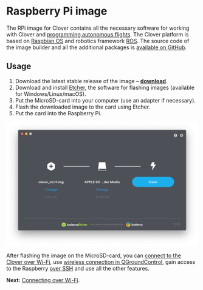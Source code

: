 # Raspberry Pi image

The RPi image for Clover contains all the necessary software for working with Clover and [programming autonomous flights](simple_offboard.md). The Clover platform is based on [Raspbian OS](https://www.raspberrypi.org/downloads/raspbian/) and robotics framework [ROS](ros.md). The source code of the image builder and all the additional packages is [available on GitHub](https://github.com/CopterExpress/clever).

## Usage

1. Download the latest stable release of the image – **<a class="latest-image" href="https://github.com/CopterExpress/clever/releases">download</a>**.
2. Download and install [Etcher](https://www.balena.io/etcher/), the software for flashing images (available for Windows/Linux/macOS).
3. Put the MicroSD-card into your computer (use an adapter if necessary).
4. Flash the downloaded image to the card using Etcher.
5. Put the card into the Raspberry Pi.

<img src="../assets/etcher.png" class="zoom">

After flashing the image on the MicroSD-card, you can [connect to the Clover over Wi-Fi](wifi.md), use [wireless connection in QGroundControl](gcs_bridge.md), gain access to the Raspberry [over SSH](ssh.md) and use all the other features.

**Next:** [Connecting over Wi-Fi](wifi.md).
